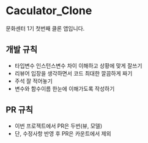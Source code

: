 # Caculator_Clone
문화센터 1기 첫번째 클론 앱입니다.


## 개발 규칙
- 타입변수 인스턴스변수 차이 이해하고 상황에 맞게 잘쓰기
- 리뷰어 입장을 생각하면서 코드 최대한 깔끔하게 짜기
- 주석 잘 적어놓기
- 변수와 함수이름 한눈에 이해가도록 작성하기

## PR 규칙
- 이번 프로젝트에서 PR은 두번(뷰, 모델)
- 단, 수정사항 반영 후 PR은 카운트에서 제외
